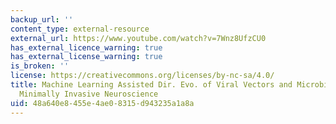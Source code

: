 ```yaml
---
backup_url: ''
content_type: external-resource
external_url: https://www.youtube.com/watch?v=7Wnz8UfzCU0
has_external_licence_warning: true
has_external_license_warning: true
is_broken: ''
license: https://creativecommons.org/licenses/by-nc-sa/4.0/
title: Machine Learning Assisted Dir. Evo. of Viral Vectors and Microbial Opsins for
  Minimally Invasive Neuroscience
uid: 48a640e8-455e-4ae0-8315-d943235a1a8a
---
```

